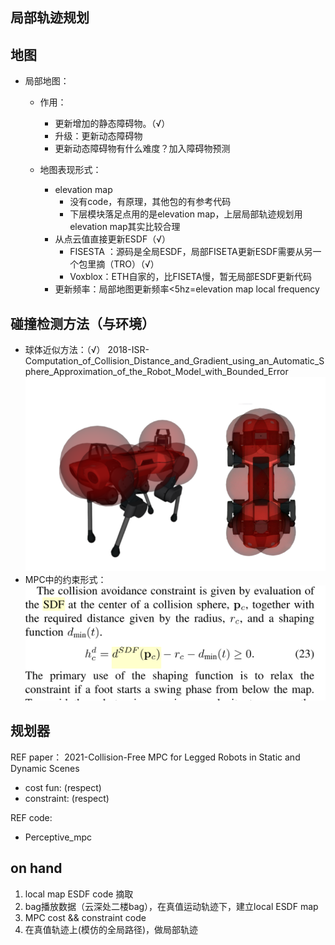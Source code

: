 ## 局部轨迹规划

## 地图

* 局部地图：
  * 作用：

    * 更新增加的静态障碍物。（√）
    * 升级：更新动态障碍物
    * 更新动态障碍物有什么难度？加入障碍物预测
  * 地图表现形式：

    * elevation map
      * 没有code，有原理，其他包的有参考代码
      * 下层模块落足点用的是elevation map，上层局部轨迹规划用elevation map其实比较合理
    * 从点云值直接更新ESDF（√）
      * FISESTA ：源码是全局ESDF，局部FISETA更新ESDF需要从另一个包里摘（TRO）（√）
      * Voxblox：ETH自家的，比FISETA慢，暂无局部ESDF更新代码
    * 更新频率：局部地图更新频率<5hz=elevation map local frequency

## 碰撞检测方法（与环境）

* 球体近似方法：（√）
  2018-ISR-Computation_of_Collision_Distance_and_Gradient_using_an_Automatic_Sphere_Approximation_of_the_Robot_Model_with_Bounded_Error
  ![1671611530245](image/local/1671611530245.png)
* MPC中的约束形式：![1670517883236](image/SDF/1670517883236.png)

## 规划器

REF paper：
2021-Collision-Free MPC for Legged Robots in Static and Dynamic Scenes

* cost fun: (respect)
* constraint: (respect)

REF code:

* Perceptive_mpc

## on hand

1. local map ESDF code 摘取
2. bag播放数据（云深处二楼bag），在真值运动轨迹下，建立local ESDF map
3. MPC cost && constraint code
4. 在真值轨迹上(模仿的全局路径)，做局部轨迹
